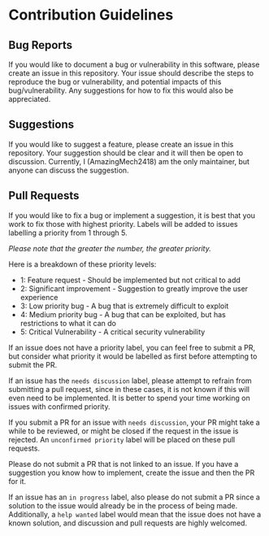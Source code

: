 # Contribution Guidelines

## Bug Reports
If you would like to document a bug or vulnerability in this software, please create an issue in this repository. Your issue should describe the steps to reproduce the bug or vulnerability, and potential impacts of this bug/vulnerability. Any suggestions for how to fix this would also be appreciated.

## Suggestions
If you would like to suggest a feature, please create an issue in this repository. Your suggestion should be clear and it will then be open to discussion. Currently, I (AmazingMech2418) am the only maintainer, but anyone can discuss the suggestion.

## Pull Requests
If you would like to fix a bug or implement a suggestion, it is best that you work to fix those with highest priority. Labels will be added to issues labelling a priority from 1 through 5.

*Please note that the greater the number, the greater priority.*

Here is a breakdown of these priority levels:
- 1: Feature request - Should be implemented but not critical to add
- 2: Significant improvement - Suggestion to greatly improve the user experience
- 3: Low priority bug - A bug that is extremely difficult to exploit
- 4: Medium priority bug - A bug that can be exploited, but has restrictions to what it can do
- 5: Critical Vulnerability - A critical security vulnerability

If an issue does not have a priority label, you can feel free to submit a PR, but consider what priority it would be labelled as first before attempting to submit the PR.

If an issue has the `needs discussion` label, please attempt to refrain from submitting a pull request, since in these cases, it is not known if this will even need to be implemented. It is better to spend your time working on issues with confirmed priority.

If you submit a PR for an issue with `needs discussion`, your PR might take a while to be reviewed, or might be closed if the request in the issue is rejected. An `unconfirmed priority` label will be placed on these pull requests.

Please do not submit a PR that is not linked to an issue. If you have a suggestion you know how to implement, create the issue and then the PR for it.

If an issue has an `in progress` label, also please do not submit a PR since a solution to the issue would already be in the process of being made. Additionally, a `help wanted` label would mean that the issue does not have a known solution, and discussion and pull requests are highly welcomed.
